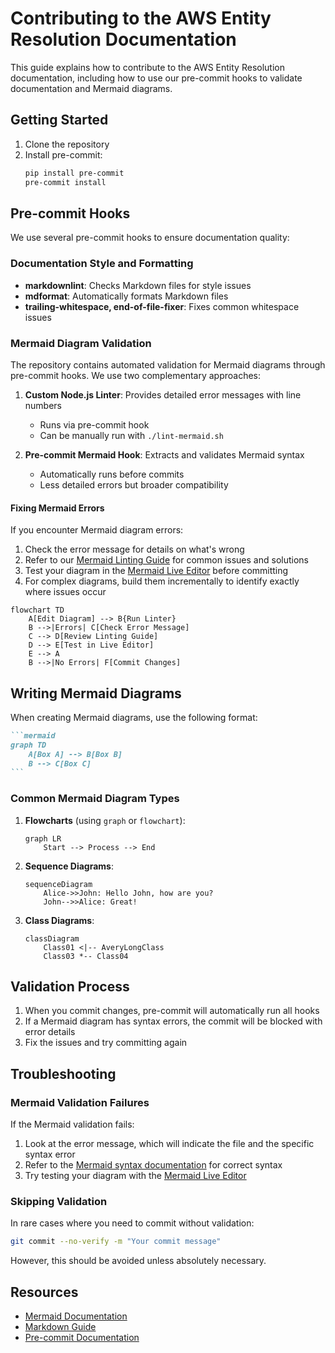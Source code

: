 # Contributing to the AWS Entity Resolution Documentation

This guide explains how to contribute to the AWS Entity Resolution documentation, including how to use our pre-commit hooks to validate documentation and Mermaid diagrams.

## Getting Started

1. Clone the repository
2. Install pre-commit:
   ```bash
   pip install pre-commit
   pre-commit install
   ```

## Pre-commit Hooks

We use several pre-commit hooks to ensure documentation quality:

### Documentation Style and Formatting

- **markdownlint**: Checks Markdown files for style issues
- **mdformat**: Automatically formats Markdown files
- **trailing-whitespace, end-of-file-fixer**: Fixes common whitespace issues

### Mermaid Diagram Validation

The repository contains automated validation for Mermaid diagrams through pre-commit hooks. We use two complementary approaches:

1. **Custom Node.js Linter**: Provides detailed error messages with line numbers
   - Runs via pre-commit hook
   - Can be manually run with `./lint-mermaid.sh`

2. **Pre-commit Mermaid Hook**: Extracts and validates Mermaid syntax
   - Automatically runs before commits
   - Less detailed errors but broader compatibility

#### Fixing Mermaid Errors

If you encounter Mermaid diagram errors:

1. Check the error message for details on what's wrong
2. Refer to our [Mermaid Linting Guide](MERMAID-LINTING.md) for common issues and solutions
3. Test your diagram in the [Mermaid Live Editor](https://mermaid.live/) before committing
4. For complex diagrams, build them incrementally to identify exactly where issues occur

```mermaid
flowchart TD
    A[Edit Diagram] --> B{Run Linter}
    B -->|Errors| C[Check Error Message]
    C --> D[Review Linting Guide]
    D --> E[Test in Live Editor]
    E --> A
    B -->|No Errors| F[Commit Changes]
```

## Writing Mermaid Diagrams

When creating Mermaid diagrams, use the following format:

````markdown
```mermaid
graph TD
    A[Box A] --> B[Box B]
    B --> C[Box C]
```
````

### Common Mermaid Diagram Types

1. **Flowcharts** (using `graph` or `flowchart`):
   ```mermaid
   graph LR
       Start --> Process --> End
   ```

2. **Sequence Diagrams**:
   ```mermaid
   sequenceDiagram
       Alice->>John: Hello John, how are you?
       John-->>Alice: Great!
   ```

3. **Class Diagrams**:
   ```mermaid
   classDiagram
       Class01 <|-- AveryLongClass
       Class03 *-- Class04
   ```

## Validation Process

1. When you commit changes, pre-commit will automatically run all hooks
2. If a Mermaid diagram has syntax errors, the commit will be blocked with error details
3. Fix the issues and try committing again

## Troubleshooting

### Mermaid Validation Failures

If the Mermaid validation fails:

1. Look at the error message, which will indicate the file and the specific syntax error
2. Refer to the [Mermaid syntax documentation](https://mermaid-js.github.io/mermaid/#/) for correct syntax
3. Try testing your diagram with the [Mermaid Live Editor](https://mermaid.live/)

### Skipping Validation

In rare cases where you need to commit without validation:

```bash
git commit --no-verify -m "Your commit message"
```

However, this should be avoided unless absolutely necessary.

## Resources

- [Mermaid Documentation](https://mermaid-js.github.io/mermaid/#/)
- [Markdown Guide](https://www.markdownguide.org/)
- [Pre-commit Documentation](https://pre-commit.com/) 